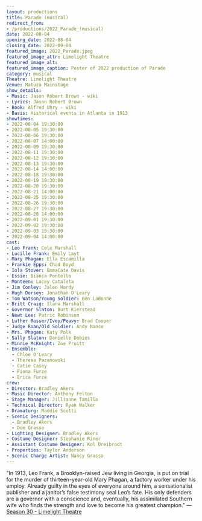 ```yaml
---
layout: productions
title: Parade (musical)
redirect_from:
- /productions/2022_Parade_(musical)
date: 2022-08-04
opening_date: 2022-08-04
closing_date: 2022-09-04
featured_image: 2022_Parade.jpeg
featured_image_attr: Limelight Theatre
featured_image_alt:
featured_image_caption: Poster of 2022 production of Parade
category: musical
Theatre: Limelight Theatre
Venue: Matuza Mainstage
show_details:
- Music: Jason Robert Brown - wiki
- Lyrics: Jason Robert Brown
- Book: Alfred Uhry - wiki
- Basis: Historical events in Atlanta in 1913
showtimes:
- 2022-08-04 19:30:00
- 2022-08-05 19:30:00
- 2022-08-06 19:30:00
- 2022-08-07 14:00:00
- 2022-08-09 19:30:00
- 2022-08-11 19:30:00
- 2022-08-12 19:30:00
- 2022-08-13 19:30:00
- 2022-08-14 14:00:00
- 2022-08-18 19:30:00
- 2022-08-19 19:30:00
- 2022-08-20 19:30:00
- 2022-08-21 14:00:00
- 2022-08-25 19:30:00
- 2022-08-26 19:30:00
- 2022-08-27 19:30:00
- 2022-08-28 14:00:00
- 2022-09-01 19:30:00
- 2022-09-02 19:30:00
- 2022-09-03 19:30:00
- 2022-09-04 14:00:00
cast:
- Leo Frank: Cole Marshall
- Lucille Frank: Emily Layt
- Mary Phagan: Ella Escamilla
- Frankie Epps: Chad Boyd
- Iola Stover: EmmaCate Davis
- Essie: Bianca Pontello
- Monteen: Lacey Cataleta
- Jim Conley: Jalen Hardy
- Hugh Dorsey: Jonathan O'Leary
- Tom Watson/Young Soldier: Ben LaBonne
- Britt Craig: Ilana Marshall
- Governor Slaton: Burt Kierstead
- Newt Lee: Patric Robinson
- Luther Rosser/Ivey/Peavy: Brad Cooper
- Judge Roan/Old Soldier: Andy Nance
- Mrs. Phagan: Katy Polk
- Sally Slaton: Danielle Dobies
- Minnie McKnight: Zoe Pruitt
- Ensemble:
  - Chloe O'Leary
  - Theresa Pazanowski
  - Catie Casey
  - Fiona Furze
  - Erica Furze
crew:
- Director: Bradley Akers
- Music Director: Anthony Felton
- Stage Manager: Jillianne Tamillo
- Technical Director: Ryan Walker
- Dramaturg: Maddie Scotti
- Scenic Designers:
  - Bradley Akers
  - Dom Grasso
- Lighting Designer: Bradley Akers
- Costume Designer: Stephanie Riner
- Assistant Costume Designer: Kol Dreibrodt
- Properties: Taylor Anderson
- Scenic Charge Artist: Nancy Grasso
---
```

"In 1913, Leo Frank, a Brooklyn-raised Jew living in Georgia, is put on trial for the murder of thirteen-year-old Mary Phagan, a factory worker under his employ. Already guilty in the eyes of everyone around him, a sensationalist publisher and a janitor’s false testimony seal Leo’s fate. His only defenders are a governor with a conscience and, eventually, his assimilated Southern wife who finds the strength and love to become his greatest champion." — [Season 30 - Limelight Theatre](https://limelight-theatre.org/season30/)
